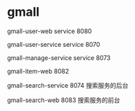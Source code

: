 # gmall

gmall-user-web  service 8080

gmall-user-service  service 8070

gmall-manage-service  service 8073


gmall-item-web  8082

gmall-search-service 8074 搜索服务的后台

gmall-search-web  8083  搜索服务的前台